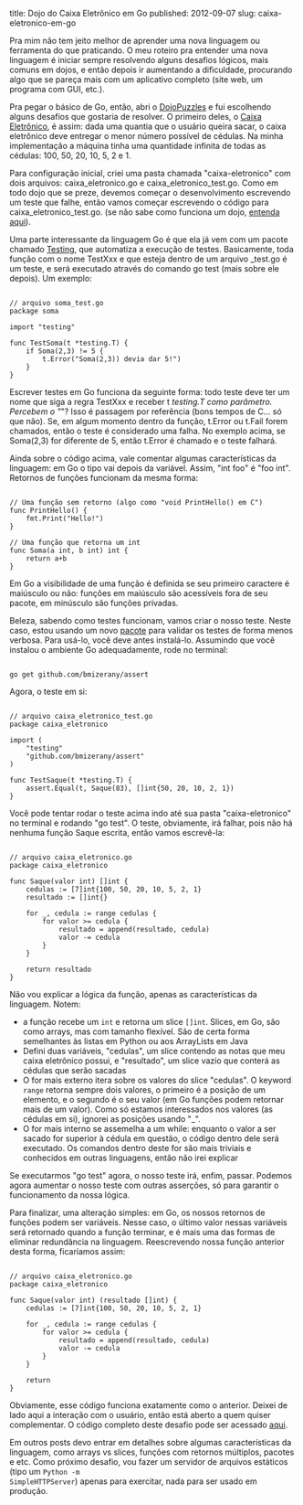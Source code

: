 title: Dojo do Caixa Eletrônico em Go
published: 2012-09-07
slug: caixa-eletronico-em-go

Pra mim não tem jeito melhor de aprender uma nova linguagem ou ferramenta do
que praticando. O meu roteiro pra entender uma nova linguagem é iniciar sempre
resolvendo alguns desafios lógicos, mais comuns em dojos, e então depois ir
aumentando a dificuldade, procurando algo que se pareça mais com um aplicativo
completo (site web, um programa com GUI, etc.).

Pra pegar o básico de Go, então, abri o [DojoPuzzles](http://dojopuzzles.com/)
e fui escolhendo alguns desafios que gostaria de resolver. O primeiro deles,
o [Caixa Eletrônico](http://dojopuzzles.com/problemas/exibe/caixa-eletronico/),
é assim: dada uma quantia que o usuário queira sacar, o caixa eletrônico deve
entregar o menor número possível de cédulas. Na minha implementação a máquina
tinha uma quantidade infinita de todas as cédulas: 100, 50, 20, 10, 5, 2 e 1.

Para configuração inicial, criei uma pasta chamada "caixa-eletronico" com dois
arquivos: caixa_eletronico.go e caixa_eletronico_test.go. Como em todo dojo
que se preze, devemos começar o desenvolvimento escrevendo um teste que falhe,
então vamos começar escrevendo o código para caixa_eletronico_test.go.
(se não sabe como funciona um dojo,
[entenda aqui](http://pet.inf.ufsc.br/dojo/o-que-eh-dojo/)).

Uma parte interessante da linguagem Go é que ela já vem com um pacote chamado
[Testing](http://golang.org/pkg/testing/), que automatiza a execução de testes.
Basicamente, toda função com o nome TestXxx e que esteja dentro de um arquivo
_test.go é um teste, e será executado através do comando go test
(mais sobre ele depois). Um exemplo:

<pre><code class="go">
// arquivo soma_test.go
package soma

import "testing"

func TestSoma(t *testing.T) {
    if Soma(2,3) != 5 {
        t.Error("Soma(2,3)) devia dar 5!")
    }
}
</code></pre>

Escrever testes em Go funciona da seguinte forma: todo teste deve ter um nome
que siga a regra TestXxx e receber t *testing.T como parâmetro. Percebem o "*"?
Isso é passagem por referência (bons tempos de C... só que não). Se, em algum
momento dentro da função, t.Error ou t.Fail forem chamados, então o teste é
considerado uma falha. No exemplo acima, se Soma(2,3) for diferente de 5,
então t.Error é chamado e o teste falhará.

Ainda sobre o código acima, vale comentar algumas características da
linguagem: em Go o tipo vai depois da variável. Assim, "int foo" é "foo int".
Retornos de funções funcionam da mesma forma:

<pre><code class="go">
// Uma função sem retorno (algo como "void PrintHello() em C")
func PrintHello() {
    fmt.Print("Hello!")
}

// Uma função que retorna um int
func Soma(a int, b int) int {
    return a+b
}
</code></pre>

Em Go a visibilidade de uma função é definida se seu primeiro caractere é
maiúsculo ou não: funções em maiúsculo são acessíveis fora de seu pacote,
em minúsculo são funções privadas.

Beleza, sabendo como testes funcionam, vamos criar o nosso teste. Neste caso,
estou usando um novo [pacote](https://github.com/bmizerany/assert) para
validar os testes de forma menos verbosa.
Para usá-lo, você deve antes instalá-lo. Assumindo que você instalou o
ambiente Go adequadamente, rode no terminal:

<pre><code class="bash">
go get github.com/bmizerany/assert
</code></pre>

Agora, o teste em si:

<pre><code class="go">
// arquivo caixa_eletronico_test.go
package caixa_eletronico

import (
    "testing"
    "github.com/bmizerany/assert"
)

func TestSaque(t *testing.T) {
    assert.Equal(t, Saque(83), []int{50, 20, 10, 2, 1})
}
</code></pre>

Você pode tentar rodar o teste acima indo até sua pasta "caixa-eletronico" no
terminal e rodando "go test". O teste, obviamente, irá falhar, pois não há
nenhuma função Saque escrita, então vamos escrevê-la:

<pre><code class="go">
// arquivo caixa_eletronico.go
package caixa_eletronico

func Saque(valor int) []int {
    cedulas := [7]int{100, 50, 20, 10, 5, 2, 1}
    resultado := []int{}

    for _, cedula := range cedulas {
        for valor >= cedula {
            resultado = append(resultado, cedula)
            valor -= cedula
        }
    }

    return resultado
}
</code></pre>

Não vou explicar a lógica da função, apenas as características da linguagem. Notem:

 - a função recebe um <code>int</code> e retorna um slice <code>[]int</code>.
   Slices, em Go, são como arrays,
   mas com tamanho flexível. São de certa forma semelhantes às listas em Python
   ou aos ArrayLists em Java
 - Defini duas variáveis, "cedulas", um slice contendo as notas que meu caixa
   eletrônico possui, e "resultado", um slice vazio que conterá as cédulas que
   serão sacadas
 - O for mais externo itera sobre os valores do slice "cedulas". O keyword
   <code>range</code> retorna sempre dois valores, o primeiro é a posição de um elemento,
   e o segundo é o seu valor (em Go funções podem retornar mais de um valor).
   Como só estamos interessados nos valores (as cédulas em si), ignorei as
   posições usando "_".
 - O for mais interno se assemelha a um while: enquanto o valor a ser sacado
   for superior à cédula em questão, o código dentro dele será executado. Os
   comandos dentro deste for são mais triviais e conhecidos em outras linguagens,
   então não irei explicar

Se executarmos "go test" agora, o nosso teste irá, enfim, passar. Podemos agora
aumentar o nosso teste com outras asserções, só para garantir o funcionamento
da nossa lógica.

Para finalizar, uma alteração simples: em Go, os nossos retornos de funções
podem ser variáveis. Nesse caso, o último valor nessas variáveis será retornado
quando a função terminar, e é mais uma das formas de eliminar redundância na
linguagem. Reescrevendo nossa função anterior desta forma, ficaríamos assim:

<pre><code class="go">
// arquivo caixa_eletronico.go
package caixa_eletronico

func Saque(valor int) (resultado []int) {
    cedulas := [7]int{100, 50, 20, 10, 5, 2, 1}

    for _, cedula := range cedulas {
        for valor >= cedula {
            resultado = append(resultado, cedula)
            valor -= cedula
        }
    }

    return
}
</code></pre>

Obviamente, esse código funciona exatamente como o anterior. Deixei de lado
aqui a interação com o usuário, então está aberto a quem quiser complementar.
O código completo deste desafio pode ser acessado [aqui](https://gist.github.com/3660567).

Em outros posts devo entrar em detalhes sobre algumas características da
linguagem, como arrays vs slices, funções com retornos múltiplos, pacotes e
etc. Como próximo desafio, vou fazer um servidor de arquivos estáticos
(tipo um <code class="python">Python -m SimpleHTTPServer</code>) apenas para exercitar, nada para ser
usado em produção.
